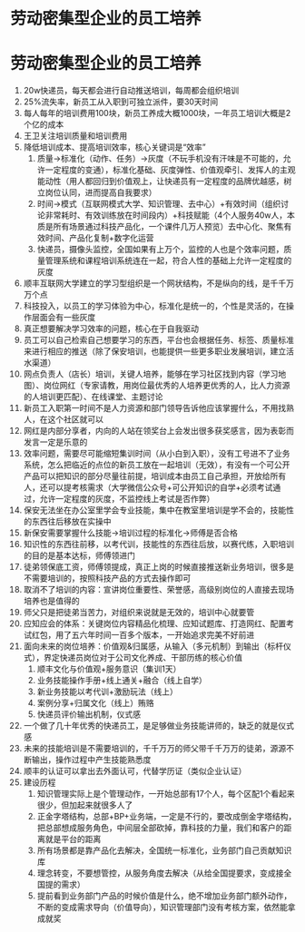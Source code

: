# 劳动密集型企业的员工培养

# 劳动密集型企业的员工培养

1. 20w快递员，每天都会进行自动推送培训，每周都会组织培训
2. 25%流失率，新员工从入职到可独立派件，要30天时间
3. 每人每年的培训费用100块，新员工养成大概1000块，一年员工培训大概是2个亿的成本
4. 王卫关注培训质量和培训费用
5. 降低培训成本、提高培训效率，核心关键词是“效率”
   1. 质量->标准化（动作、任务）->灰度（不玩手机没有汗味是不可能的，允许一定程度的变通），标准化基础、灰度弹性、价值观牵引、发挥人的主观能动性（用人都回归到价值观上，让快递员有一定程度的品牌优越感，树立岗位认同，进而提高自我要求）
   2. 时间->模式（互联网模式大学、知识管理、去中心）+有效时间（组织讨论非常耗时、有效训练放在时间段内）+科技赋能（4个人服务40w人，本质是所有场景通过科技产品化，一个课件几万人预览）去中心化、聚焦有效时间、产品化复制+数字化运营
   3. 快递员，摄像头监控，全国如果有上万个，监控的人也是个效率问题，质量管理系统和课程培训系统连在一起，符合人性的基础上允许一定程度的灰度
6. 顺丰互联网大学建立的学习型组织是一个网状结构，不是纵向的线，是千千万万个点
7. 科技投入，以员工的学习体验为中心，标准化是统一的，个性是灵活的，在操作层面会有一些灰度
8. 真正想要解决学习效率的问题，核心在于自我驱动
9. 员工可以自己检索自己想要学习的东西，平台也会根据任务、标签、质量标准来进行相应的推送（除了保安培训，也能提供一些更多职业发展培训，建立活水渠道）
10. 网点负责人（店长）培训，关键人培养，能够在学习社区找到内容（学习地图）、岗位网红（专家请教，用岗位最优秀的人培养更优秀的人，比人力资源的人培训更匹配）、在线课堂、主题讨论
11. 新员工入职第一时间不是人力资源和部门领导告诉他应该掌握什么，不用找熟人，在这个社区就可以
12. 网红是内部分享者，内向的人站在领奖台上会发出很多获奖感言，因为表彰而发言一定是乐意的
13. 效率问题，需要尽可能缩短集训时间（从小白到入职），没有工号进不了业务系统，怎么把临近的点位的新员工放在一起培训（无效），有没有一个可公开产品可以把知识的部分尽量往前提，培训成本由员工自己承担，开放给所有人，还可以提考核需求（大学微信公众号+可公开知识的自学+必须考试通过，允许一定程度的灰度，不监控线上考试是否作弊）
14. 保安无法坐在办公室里学会专业技能，集中在教室里培训是学不会的，技能性的东西往后移放在实操中
15. 新保安需要掌握什么技能->培训过程的标准化->师傅是否合格
16. 知识性的东西往前移，以考代训，技能性的东西往后放，以赛代练，入职培训的目的是基本达标，师傅领进门
17. 徒弟领保底工资，师傅领提成，真正上岗的时候直接推送新业务培训，很多是不需要培训的，按照科技产品的方式去操作即可
18. 取消不了培训的内容：宣讲岗位重要性、荣誉感，高级别岗位的人直接去现场培养也是值得的
19. 师父只是把徒弟当苦力，对组织来说就是无效的，培训中心就要管
20. 应知应会的体系：关键岗位内容精品化梳理、应知试题库、打造网红、配置考试红包，用了五六年时间一百多个版本，一开始追求完美不好前进
21. 面向未来的岗位培养：价值观&归属感，从输入（多元机制）到输出（标杆仪式），界定快递员岗位对于公司文化养成、干部历练的核心价值
    1. 顺丰文化与价值观+服务意识（集训1天）
    2. 业务技能操作手册+线上通关+融合（线上自学）
    3. 新业务技能以考代训+激励玩法（线上）
    4. 案例分享+归属文化（线上）贿赂
    5. 快递员评价输出机制，仪式感
22. 一个做了几十年优秀的快递员工，是足够做业务技能讲师的，缺乏的就是仪式感
23. 未来的技能培训是不需要培训的，千千万万的师父带千千万万的徒弟，源源不断输出，操作过程中产生技能熟悉度
24. 顺丰的认证可以拿出去外面认可，代替学历证（类似企业认证）
25. 建设历程
    1. 知识管理实际上是个管理动作，一开始总部有17个人，每个区配1个看起来很少，但加起来就很多人了
    2. 正金字塔结构，总部+BP+业务端，一定是不行的，要改成倒金字塔结构，把总部想成服务角色，中间层全部砍掉，靠科技的力量，我们和客户的距离就是平台的距离
    3. 所有场景都是靠产品化去解决，全国统一标准化，业务部门自己贡献知识库
    4. 理念转变，不要想管控，从服务角度去解决（从给全国提要求，变成接全国提的需求）
    5. 提前看到业务部门产品的时候价值是什么，绝不增加业务部门额外动作，不断的变成需求导向（价值导向），知识管理部门没有考核方案，依然能拿成就奖

‍

‍
